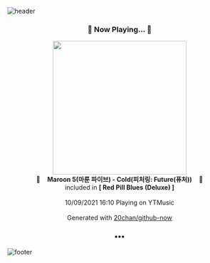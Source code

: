 ![header](https://capsule-render.vercel.app/api?type=wave&height=170&section=header&text=Hi.%20I'm%20SHIFT&fontColor=090707&fontAlignX=45&fontAlignY=65&fontSize=100)

<h3 align="center">🎵 Now Playing... 🎵</h3>
<p align="center">
  <a href="https://music.youtube.com/watch?v=JQIEb0nXDS0">
    <img width="300" src="https://lh3.googleusercontent.com/G4BB5rVQrjGcBx7jAOdFtTE8Z07nqQkuQ5P9F-cCCkTYHH23H9RXSRKlTS3pIyCXDGLta_menJQsq-E4">
  </a>
  <br>
  🎵&nbsp&nbsp&nbsp <b>Maroon 5(마룬 파이브) - Cold(피처링: Future(퓨처))</b> &nbsp&nbsp&nbsp🎵
  <br>
  included in <b>[ Red Pill Blues (Deluxe) ]</b>
  
  <br />
  <br />
  10/09/2021 16:10 Playing on YTMusic
  <br />
  <br />
  Generated with <a href="https://github.com/20chan/github-now">20chan/github-now</a>
</p>

<h3 align="center">•••</h3>

![footer](https://capsule-render.vercel.app/api?type=wave&height=150&section=footer)
